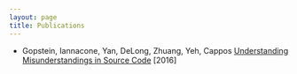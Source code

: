 ```yaml
---
layout: page
title: Publications
---
```


- Gopstein, Iannacone, Yan, DeLong, Zhuang, Yeh, Cappos
[Understanding Misunderstandings in Source Code](paper.pdf) [2016]
